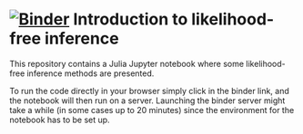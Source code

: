 # [![Binder](https://mybinder.org/badge.svg)](https://mybinder.org/v2/gh/SamuelWiqvist/introlikelihoodfree/master)    Introduction to likelihood-free inference

This repository contains a Julia Jupyter notebook where some likelihood-free inference methods are presented.

To run the code directly in your browser simply click in the binder link, and the notebook will then run on a server. Launching the binder server might take a while (in some cases up to 20 minutes) since the environment for the notebook has to be set up.
